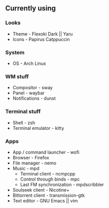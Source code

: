 ## Currently using
### Looks
* Theme - Flexoki Dark || Yaru
* Icons - Papirus Catppuccin
### System
* OS - Arch Linux
### WM stuff
* Compositor - sway
* Panel - waybar
* Notifications - dunst
### Terminal stuff
* Shell - zsh
* Terminal emulator - kitty
### Apps
* App / command launcher - wofi
* Browser - Firefox
* File manager - nemo
* Music - mpd
  * Terminal client - ncmpcpp
  * Control through binds - mpc
  * Last FM synchronization - mpdscribbler
* Soulseek client - Nicotine+
* Bittorrent client - transmission-gtk
* Text editor - GNU Emacs || vim
